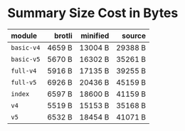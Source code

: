 # Summary Size Cost in Bytes

| module           |   brotli | minified |   source |
|:-----------------|---------:|---------:|---------:|
| `basic-v4`       |   4659 B |  13004 B |  29388 B |
| `basic-v5`       |   5670 B |  16302 B |  35261 B |
| `full-v4`        |   5916 B |  17135 B |  39255 B |
| `full-v5`        |   6926 B |  20436 B |  45159 B |
| `index`          |   6597 B |  18600 B |  41159 B |
| `v4`             |   5519 B |  15153 B |  35168 B |
| `v5`             |   6532 B |  18454 B |  41071 B |


